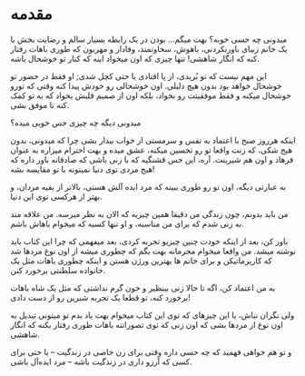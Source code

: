 # مقدمه
میدونی چه حسی خوبه؟
بهت میگم...
بودن در یک رابطه بسیار سالم و رضایت بخش با یک خانم زیبای  باورنکردنی، باهوش، سخاوتمند، وفادار و مهربون که طوری باهات رفتار کنه که انگار شاهشی! تنها چیزی که اون میخواد اینه که کنار تو خوشحال باشه.


این مهم نیست که تو بُریدی، از پا افتادی یا حتی کچل شدی; او فقط در حضور تو خوشحال خواهد بود بدون هیچ دلیلی. اون خوشحالی رو خودش پیدا کنه وقتی که تورو خوشحال میکنه و فقط موفقیتت رو  نخواد، بلکه اون از صمیم قلبش بخواد که به تو کمک کنه تا موفق بشی.


میدونی دیگه چه چیزی حس خوبی میده؟

اینکه هرروز صبح با اعتماد به نفس و سرمستی از خواب بیدار بشی چرا که میدونی، بدون هیج شکی،‌ که زنت واقعا تو رو تحسین میکنه، عشق میده و بهت احترام میزاره به عنوان فرهاد و اون هم شیرینت. آره، این حس قشنگیه که با زنی باشی که صادقانه باور داره که هیج مردی توی دنیا نمیتونه با تو مقایسه بشه!

به عبارتی دیگه، اون تو رو طوری ببینه که مرد ایده آلش هستی، بالاتر از بقیه مردان، و بهتر از هرکسی توی این دنیا.

من باید بدونم، چون زندگی من دقیقا همین چیزیه که الان به نظر میرسه. من علاقه مند به زنی شدم که برای من مناسبه، و او تنها کسیه که میخوام باهاش باشم.

باور کن، بعد از اینکه خودت چنین چیزیو تجربه کردی، بعد میفهمی که چرا این کتاب باید نوشته میشد. من واقعا میخوام محرمانه بهت بگم که چطوری میشه از اون نوع مردها شد که کاریزماتیکن و برای خانم ها بهترین ورژن هستن و اینکه چطوری باهات مثل یک خانواده سلطنتی برخورد کنن.

به من اعتماد کن، اگه تا حالا زنی بینظیر و خون گرم نداشتی که مثل یک شاه باهات برخورد کنه، تو قطعا یک تجربه شیرین رو از دست دادی!

ولی نگران نباش، با این چیزهای که توی این کتاب میخوام بهت یاد بدم تو میتونی تبدیل به اون نوع از مردها بشی که اون زنی که توی تصوراتته باهات طوری رفتار بکنه که انگار شاهشی.

و تو هم خواهی فهمید که چه حسی داره وقتی برای زن خاصی در زندگیت – یا حتی برای کسی که آرزو داری در زندگیت باشه – مرد ایده‌آل باشی.
